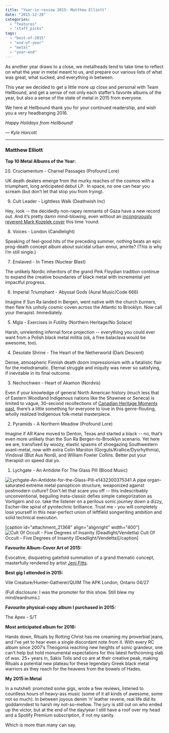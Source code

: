 ```yaml
---
title: "Year-in-review 2015: Matthew Elliott"
date: "2015-12-20"
categories: 
  - "features"
  - "staff_picks"
tags: 
  - "best-of-2015"
  - "end-of-year"
  - "metal"
  - "year-end"
---
```


As another year draws to a close, we metalheads tend to take time to reflect on what the year in metal meant to us, and prepare our various lists of what was great, what sucked, and everything in between.

This year we decided to get a little more up close and personal with Team Hellbound, and get a sense of not only each staffer’s favorite albums of the year, but also a sense of the state of metal in 2015 from everyone.

We here at Hellbound thank you for your continued readership, and wish you a very headbanging 2016.

_Happy Holidays from Hellbound!_

_— Kyle Harcott_

* * *

### Matthew Elliott

**Top 10 Metal Albums of the Year:**

10. Cruciamentum - Charnel Passages (Profound Lore)

UK death dealers emerge from the murky reaches of the cosmos with a triumphant, long anticipated debut LP.  In space, no one can hear you scream (but don’t let that stop you from trying).

9. Cult Leader - Lightless Walk (Deathwish Inc)

Hey, look -- the decidedly non-rapey remnants of Gaza have a new record out. And it’s pretty damn mind-blowing, even without an [incongruously reverent Mark Kozelek cover](http://exclaim.ca/music/article/cult_leader-you_are_not_my_blood_mark_kozelek_cover) this time ‘round.

8. Voices - London (Candlelight)

Speaking of feel-good hits of the preceding summer, nothing beats an epic prog-death concept album about suicidal urban ennui, amirite? (This is why I’m still single.)

7. Enslaved - In Times (Nuclear Blast)

The unlikely Nordic inheritors of the grand Pink Floydian tradition continue to expand the creative boundaries of black metal with incremental yet impactful progress.

6. Imperial Triumphant - Abyssal Gods (Aural Music/Code 666)

Imagine if Sun Ra landed in Bergen, went native with the church burners, then flew his unholy cosmic coven across the Atlantic to Brooklyn. Now call your therapist. Immediately.

5. Mgla - Exercises in Futility (Northern Heritage/No Solace)

Harsh, unrelenting infernal force projection -- everything you could ever want from a Polish black metal militia (ok, a free balaclava would be awesome, too).

4. Desolate Shrine - The Heart of the Netherworld (Dark Descent)

Dense, atmospheric Finnish death doom impressionism with a fatalistic flair for the melodramatic. Eternal struggle and iniquity was never so satisfying, if inevitable in its final outcome.

3. Nechochwen - Heart of Akamon (Nordvis)

Even if your knowledge of general North American history (much less that of Eastern Woodland Indigenous nations like the Shawnee or Seneca) is limited to vague, 30-second recollections of [Canadian Heritage Moments past](https://www.youtube.com/watch?v=Dpv_fi24yWs), there’s a little something for everyone to love in this genre-flouting, wholly realized Indigenous folk-metal masterpiece.

2. Pyramids - A Northern Meadow (Profound Lore)

Imagine if AR Kane moved to Denton, Texas and started a black -- no, that’s even more unlikely than the Sun Ra Bergen-to-Brooklyn scenario. Yet here we are, transfixed by woozy, elastic spasms of shoegazing Southwestern avant-metal, now with extra Colin Marston (Gorguts/Krallice/Dysrhythmia), Vindsval (Blut Aus Nord), and William Fowler Collins. Better put your therapist on speed dial yo.

1. Lychgate - An Antidote For The Glass Pill (Blood Music)

![Lychgate-An-Antidote-for-the-Glass-Pill-e1432300375341](https://hellbound.ca/wp-content/uploads/2015/12/Lychgate-An-Antidote-for-the-Glass-Pill-e1432300375341-300x300.jpg) A pipe organ-saturated extreme metal panopticon structure, weaponized against postmodern culture? Don’t let that scare you off -- this indescribably unconventional, beguiling insta-classic defies simple categorization as Vortigern and co. take the listener on a perilous sonic journey down a dizzy, Escher-like spiral of pyrotechnic brilliance. Trust me - you will completely lose yourself in this near-perfect union of leftfield songwriting ambition and solid technical execution.

\[caption id="attachment\_21368" align="alignright" width="400"\]![Cult Of Occult - Five Degrees of Insanity (Deadlight/Vendetta)](https://hellbound.ca/wp-content/uploads/2015/12/CultofOccult-300x300.jpg) Cult Of Occult - Five Degrees of Insanity (Deadlight/Vendetta)\[/caption\]

**Favourite Album-Cover Art of 2015:**

Evocative, disquieting gatefold summation of a grand thematic concept, masterfully rendered by artist [Jeni Fitts](https://www.facebook.com/provokingdrama/).

**Best gig I attended in 2015:**

Vile Creature/Hunter-Gatherer/QUIM The APK London, Ontario 04/27

(Full disclosure: I was the promoter for this show. Still blew my mind/eardrums.)

**Favourite physical-copy album I purchased in 2015:**

The Apex - S/T

**Most anticipated album for 2016:**

Hands down, Rituals by Rotting Christ has me creaming my proverbial jeans, and I’ve yet to hear even a single discordant note from it. With every RC album since 2007’s Theogonia reaching new heights of sonic grandeur, one can’t help but hold monumental expectations for this latest forthcoming slab of wax. 25+ years in, Sakis Tolis and co are at their creative peak, making Rituals a potential new plateau for these legendary Greek black metal warriors as they reach for the heavens from the bowels of Hades.

**My 2015 in Metal**

In a nutshell: promoted some gigs, wrote a few reviews, listened to countless hours of heavy-ass music (some of it all kinds of awesome, some not so much). In between joyous denim ‘n’ leather reverie, real life did its goddamndest to harsh my not-so-mellow. The jury is still out on who ended up the victor, but at the end of the day/year I still have a roof over my head and a Spotify Premium subscription, if not my sanity.

Which is more than many can say.
